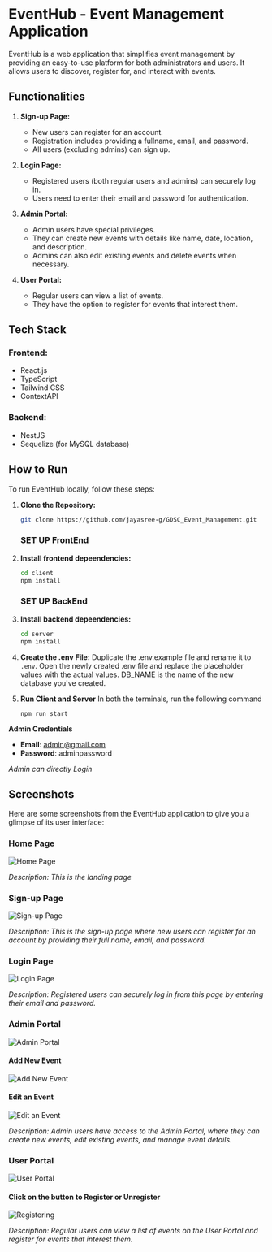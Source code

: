 # EventHub - Event Management Application

EventHub is a web application that simplifies event management by providing an easy-to-use platform for both administrators and users. It allows users to discover, register for, and interact with events.

## Functionalities

1. **Sign-up Page:**

   - New users can register for an account.
   - Registration includes providing a fullname, email, and password.
   - All users (excluding admins) can sign up.

2. **Login Page:**

   - Registered users (both regular users and admins) can securely log in.
   - Users need to enter their email and password for authentication.

3. **Admin Portal:**

   - Admin users have special privileges.
   - They can create new events with details like name, date, location, and description.
   - Admins can also edit existing events and delete events when necessary.

4. **User Portal:**
   - Regular users can view a list of events.
   - They have the option to register for events that interest them.

## Tech Stack
### Frontend:
- React.js
- TypeScript
- Tailwind CSS
- ContextAPI
### Backend:
- NestJS
- Sequelize (for MySQL database)

## How to Run
To run EventHub locally, follow these steps:

1. **Clone the Repository:**
   ```bash
   git clone https://github.com/jayasree-g/GDSC_Event_Management.git
   ```
   ### SET UP FrontEnd
2. **Install frontend depeendencies:**
    ```bash
   cd client
   npm install
   ```
   ### SET UP BackEnd
3. **Install backend depeendencies:**
   ```bash
   cd server
   npm install
   ```

4. **Create the .env File:**
   Duplicate the .env.example file and rename it to `.env`. Open the newly created .env file and replace the placeholder values with the actual values. DB_NAME is the name of the new database you've created.

5. **Run Client and Server**
    In both the terminals, run the following command
   ```
   npm run start
   ```
**Admin Credentials**
- **Email**: admin@gmail.com
- **Password**: adminpassword

*Admin can directly Login*

## Screenshots

Here are some screenshots from the EventHub application to give you a glimpse of its user interface:

### Home Page

![Home Page](https://github.com/jayasree-g/GDSC_Event_Management/assets/105725585/4972e14c-f1ef-46ef-bfb7-438e88ab03dd)

*Description: This is the landing page*

### Sign-up Page

![Sign-up Page](https://github.com/jayasree-g/GDSC_Event_Management/assets/105725585/5f8ff76f-0924-4113-9d28-aa3fe282ab59)


*Description: This is the sign-up page where new users can register for an account by providing their full name, email, and password.*

### Login Page

![Login Page](https://github.com/jayasree-g/GDSC_Event_Management/assets/105725585/7c67c52d-72f6-4113-bcee-a72cb081517a)


*Description: Registered users can securely log in from this page by entering their email and password.*

### Admin Portal

![Admin Portal](https://github.com/jayasree-g/GDSC_Event_Management/assets/105725585/12f6d774-218d-4863-895f-5d69ebc2c3d9)

#### Add New Event
![Add New Event](https://github.com/jayasree-g/GDSC_Event_Management/assets/105725585/e58e9d14-0eae-4ebf-8ff4-dbd98378532d)

#### Edit an Event
![Edit an Event](https://github.com/jayasree-g/GDSC_Event_Management/assets/105725585/0d6c5bca-fdbc-4ec4-8284-9423e3b1b3b5)


*Description: Admin users have access to the Admin Portal, where they can create new events, edit existing events, and manage event details.*

### User Portal

![User Portal](https://github.com/jayasree-g/GDSC_Event_Management/assets/105725585/e2f7e8c4-ac5c-434c-beb8-36a43e4d72be)

#### Click on the button to Register or Unregister
![Registering](https://github.com/jayasree-g/GDSC_Event_Management/assets/105725585/1f5eb9ef-ecdc-461a-b131-d6f90bd40a6b)


*Description: Regular users can view a list of events on the User Portal and register for events that interest them.*
